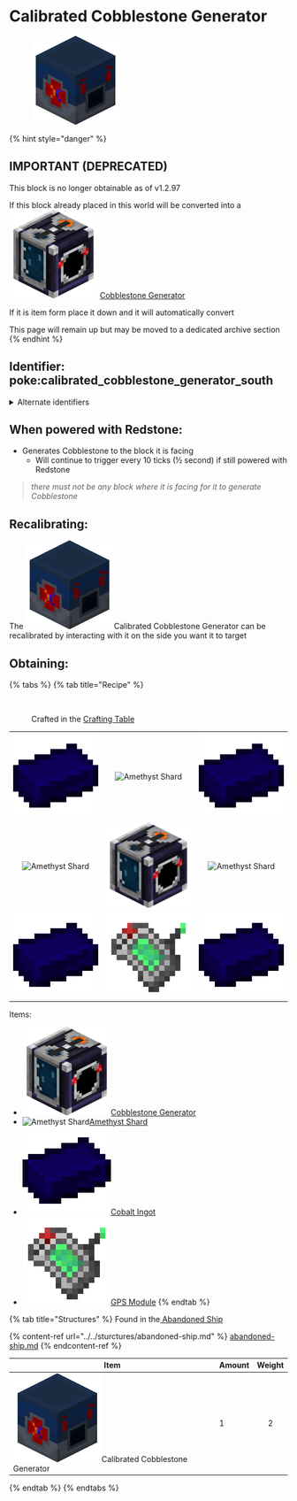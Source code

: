 # Calibrated Cobblestone Generator

<figure><img src="https://github.com/ItsMePok/PFE/blob/wikiAssets/Automation/calibrated_cobblestone_generator.png?raw=true" alt="Calibrated Cobbled Generator"><figcaption></figcaption></figure>

{% hint style="danger" %}
## IMPORTANT (DEPRECATED)

This block is no longer obtainable as of v1.2.97



If this block already placed in this world will be converted into a  <img src="https://github.com/ItsMePok/PFE/blob/wikiAssets/blockRenders/CobblestoneGenerator.png?raw=true" alt="Cobblestone Generator." data-size="line"> [Cobblestone Generator](cobblestone-generator.md)

If it is item form place it down and it will automatically convert



This page will remain up but may be moved to a dedicated archive section
{% endhint %}

## Identifier: **poke:calibrated\_cobblestone\_generator\_south** <a href="#identifier" id="identifier"></a>

<details>

<summary>Alternate identifiers</summary>

poke:calibrated\_cobblestone\_generator\_up

poke:calibrated\_cobblestone\_generator\_down

poke:calibrated\_cobblestone\_generator\_north

poke:calibrated\_cobblestone\_generator\_south (default when dropped/crafting)

poke:calibrated\_cobblestone\_generator\_east

poke:calibrated\_cobblestone\_generator\_west

</details>

## When powered with <img src="https://minecraft.wiki/images/thumb/Redstone_Dust_JE2_BE2.png/150px-Redstone_Dust_JE2_BE2.png?8cf17" alt="" data-size="line">Redstone:

* Generates <img src="https://minecraft.wiki/images/Cobblestone_JE5_BE3.png?29624" alt="" data-size="line">Cobblestone to the block it is facing
  * Will continue to trigger every 10 ticks (½ second) if still powered with <img src="https://minecraft.wiki/images/thumb/Redstone_Dust_JE2_BE2.png/150px-Redstone_Dust_JE2_BE2.png?8cf17" alt="" data-size="line">Redstone

> _there must not be any block where it is facing for it to generate_ <img src="https://minecraft.wiki/images/Cobblestone_JE5_BE3.png?29624" alt="" data-size="line">_Cobblestone_

## Recalibrating:

The <img src="https://github.com/ItsMePok/PFE/blob/wikiAssets/Automation/calibrated_cobblestone_generator.png?raw=true" alt="" data-size="line">Calibrated Cobblestone Generator can be recalibrated by interacting with it on the side you want it to target

## Obtaining:

{% tabs %}
{% tab title="Recipe" %}
<figure><img src="https://minecraft.wiki/images/thumb/Crafting_Table_JE4_BE3.png/150px-Crafting_Table_JE4_BE3.png?5767f" alt=""><figcaption><p>Crafted in the <a href="https://minecraft.wiki/w/Crafting_Table">Crafting Table</a></p></figcaption></figure>

|                                                                                                     |                                                                                                                          |                                                                                                     |
| :-------------------------------------------------------------------------------------------------: | :----------------------------------------------------------------------------------------------------------------------: | :-------------------------------------------------------------------------------------------------: |
| ![Cobalt Ingot](https://github.com/ItsMePok/PFE/blob/wikiAssets/wikiMain/cobalt_ingot.png?raw=true) |             ![Amethyst Shard](https://minecraft.wiki/images/Amethyst_Shard_JE2_BE1.png?56555&20201111173100)             | ![Cobalt Ingot](https://github.com/ItsMePok/PFE/blob/wikiAssets/wikiMain/cobalt_ingot.png?raw=true) |
|   ![Amethyst Shard](https://minecraft.wiki/images/Amethyst_Shard_JE2_BE1.png?56555&20201111173100)  | ![Cobblestone Generator](https://github.com/ItsMePok/PFE/blob/wikiAssets/blockRenders/CobblestoneGenerator.png?raw=true) |   ![Amethyst Shard](https://minecraft.wiki/images/Amethyst_Shard_JE2_BE1.png?56555&20201111173100)  |
| ![Cobalt Ingot](https://github.com/ItsMePok/PFE/blob/wikiAssets/wikiMain/cobalt_ingot.png?raw=true) |              ![GPS Module](https://github.com/ItsMePok/PFE/blob/wikiAssets/wikiMain/gps_module.png?raw=true)             | ![Cobalt Ingot](https://github.com/ItsMePok/PFE/blob/wikiAssets/wikiMain/cobalt_ingot.png?raw=true) |

Items:

* <img src="https://github.com/ItsMePok/PFE/blob/wikiAssets/blockRenders/CobblestoneGenerator.png?raw=true" alt="Cobblestone Generator" data-size="line">[Cobblestone Generator](cobblestone-generator.md)
* <img src="https://minecraft.wiki/images/Amethyst_Shard_JE2_BE1.png?56555&#x26;20201111173100" alt="Amethyst Shard" data-size="line">[Amethyst Shard](https://minecraft.wiki/w/Amethyst_Shard)
* <img src="https://github.com/ItsMePok/PFE/blob/wikiAssets/wikiMain/cobalt_ingot.png?raw=true" alt="Cobalt Ingot" data-size="line">[Cobalt Ingot](../../items/ingots/cobalt-ingot.md)
* <img src="https://github.com/ItsMePok/PFE/blob/wikiAssets/wikiMain/gps_module.png?raw=true" alt="GPS Module" data-size="line">[GPS Module](../../items/crafting-components/gps-module.md)
{% endtab %}

{% tab title="Structures" %}
Found in the[ Abandoned Ship](../../sturctures/abandoned-ship.md#barrel)

{% content-ref url="../../sturctures/abandoned-ship.md" %}
[abandoned-ship.md](../../sturctures/abandoned-ship.md)
{% endcontent-ref %}

| Item                                                                                                                                                                         | Amount | Weight |
| ---------------------------------------------------------------------------------------------------------------------------------------------------------------------------- | ------ | :----: |
| <img src="https://github.com/ItsMePok/PFE/blob/wikiAssets/Automation/calibrated_cobblestone_generator.png?raw=true" alt="" data-size="line">Calibrated Cobblestone Generator | 1      |    2   |
{% endtab %}
{% endtabs %}
